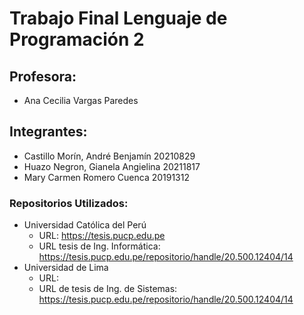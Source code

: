 # Trabajo Final Lenguaje de Programación 2

## Profesora:
   - Ana Cecilia Vargas Paredes
   
## Integrantes:
   - Castillo Morín, André Benjamín     20210829
   - Huazo Negron, Gianela Angielina    20211817
   - Mary Carmen Romero Cuenca          20191312

### Repositorios Utilizados:
   - Universidad Católica del Perú
     - URL: https://tesis.pucp.edu.pe
     - URL tesis de Ing. Informática:
       https://tesis.pucp.edu.pe/repositorio/handle/20.500.12404/14
   - Universidad de Lima
     - URL: 
     - URL de tesis de Ing. de Sistemas:
       https://tesis.pucp.edu.pe/repositorio/handle/20.500.12404/14
